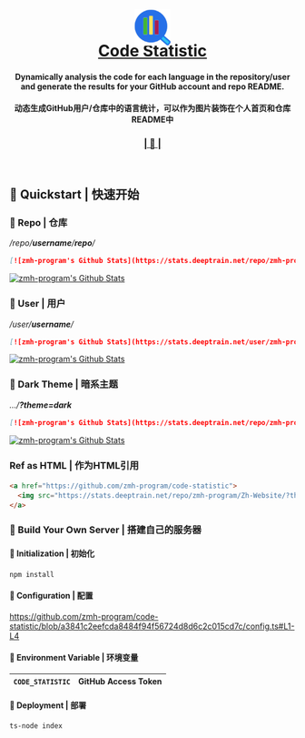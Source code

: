 <div align="center"> 

[<img src="public/favicon.png" alt="Code Statistic" width="64" height="64" style="transform: translateY(50px);">](https://stats.deeptrain.net)
# [Code Statistic](https://stats.deeptrain.net)

#### Dynamically analysis the code for each language in the repository/user and generate the results for your GitHub account and repo README. 
#### 动态生成GitHub用户/仓库中的语言统计，可以作为图片装饰在个人首页和仓库README中

### [| 👀 |](https://stats.deeptrain.net)
<br>
</div>

## 🍏 Quickstart | 快速开始

### 🍊 Repo | 仓库
*/repo/**username**/**repo**/*
```markdown
[![zmh-program's Github Stats](https://stats.deeptrain.net/repo/zmh-program/Zh-Website/)](https://github.com/zmh-program/code-statistic)
```
[![zmh-program's Github Stats](https://stats.deeptrain.net/repo/zmh-program/Zh-Website/)](https://github.com/zmh-program/code-statistic)

### 🍉 User | 用户
*/user/**username**/*
```markdown
[![zmh-program's Github Stats](https://stats.deeptrain.net/user/zmh-program/)](https://github.com/zmh-program/code-statistic)
```
[![zmh-program's Github Stats](https://stats.deeptrain.net/user/zmh-program/)](https://github.com/zmh-program/code-statistic)

### 🥝 Dark Theme | 暗系主题
*.../**?theme=dark***
```markdown
[![zmh-program's Github Stats](https://stats.deeptrain.net/repo/zmh-program/Zh-Website/?theme=dark)](https://github.com/zmh-program/code-statistic)
```
[![zmh-program's Github Stats](https://stats.deeptrain.net/repo/zmh-program/Zh-Website/?theme=dark)](https://github.com/zmh-program/code-statistic)

### Ref as HTML | 作为HTML引用
```html
<a href="https://github.com/zmh-program/code-statistic">
  <img src="https://stats.deeptrain.net/repo/zmh-program/Zh-Website/?theme=dark" alt="zmh-program's Github Stats">
</a>
```

### 🍎 Build Your Own Server | 搭建自己的服务器
#### 🍒 Initialization | 初始化
```shell
npm install
```

#### 🍬 Configuration | 配置
https://github.com/zmh-program/code-statistic/blob/a3841c2eefcda8484f94f56724d8d6c2c015cd7c/config.ts#L1-L4

#### 🎄 Environment Variable | 环境变量

| `CODE_STATISTIC` | GitHub Access Token |
|------------------|---------------------|


#### 🍇 Deployment | 部署
```shell
ts-node index
```
